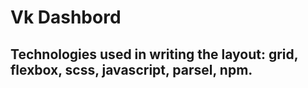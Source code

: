 # Vk Dashbord
## Technologies used in writing the layout: grid, flexbox, scss, javascript, parsel, npm.
